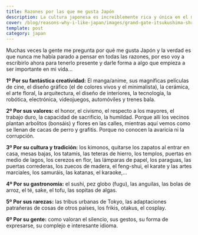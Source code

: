 ```yaml
---
title: Razones por las que me gusta Japón
description: La cultura japonesa es increiblemente rica y única en el mundo
cover: /blog/reasons-why-i-like-japan/images/grand-gate-itsukushima-shrine-miyajima-japan_a5nm12.jpg
template: post
category: japan
---
```


Muchas veces la gente me pregunta por qué me gusta Japón y la verdad es que nunca me había parado a pensar en todas las razones, por eso voy a escribirlo ahora para tenerlo presente y darle forma a algo que empieza a ser importante en mi vida...

**1º Por su fantástica creatividad:** El manga/anime, sus magníficas películas de cine, el diseño gráfico (el de colores vivos y el minimalista), la cerámica, el arte floral, la arquitectura, el diseño de interiores, la tecnología, la robótica, electrónica, videojuegos, automóviles y trenes bala.

**2º Por sus valores:** el honor, el civismo, el respecto a los mayores, el trabajo duro, la capacidad de sacrificio, la humildad. Porque allí los vecinos plantan arbolitos (bonsáis) y flores en las calles, mientras aquí vemos como se llenan de cacas de perro y grafitis. Porque no conocen la avaricia ni la corrupción.

**3º Por su cultura y tradición:** los kimonos, quitarse los zapatos al entrar en casa, mesas bajas, los tatamis, las teteras de hierro, los templos, puertas en medio de lagos, los cerezos en flor, las lámparas de papel, los paraguas, las puertas correderas, los zuecos de madera, el feng-shui, el karate y las artes marciales, los samuráis, las katanas, el karaoke,…

**4º Por su gastronomía:** el sushi, pez globo (fugu), las anguilas, las bolas de arroz, el té, sake, el tofu, las sopitas de algas.

**5º Por sus rarezas:** las tribus urbanas de Tokyo, las adaptaciones patrañeras de cosas de otros países, los frikis, otakus, el cosplay.

**6º Por su gente:** como valoran el silencio, sus gestos, su forma de expresarse, su complejo e interesante idioma.
